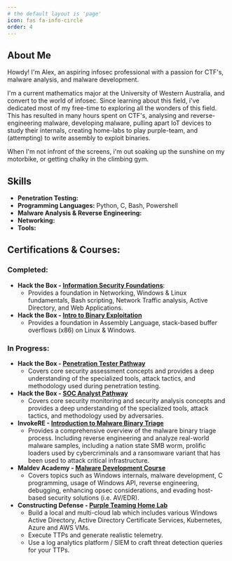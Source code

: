 ```yaml
---
# the default layout is 'page'
icon: fas fa-info-circle
order: 4
---
```


## About Me
Howdy! I'm Alex, an aspiring infosec professional with a passion for CTF's, malware analysis, and malware development.

I'm a current mathematics major at the University of Western Australia, and convert to the world of infosec. Since learning about this field, i've dedicated most of my free-time to exploring all the wonders of this field. This has resulted in many hours spent on CTF's, analysing and reverse-engineering malware, developing malware, pulling apart IoT devices to study their internals, creating home-labs to play purple-team, and (attempting) to write assembly to exploit binaries. 

When I'm not infront of the screens, i'm out soaking up the sunshine on my motorbike, or getting chalky in the climbing gym. 


## Skills
- **Penetration Testing:** 
- **Programming Languages:** Python, C, Bash, Powershell
- **Malware Analysis & Reverse Engineering:**
- **Networking:** 
- **Tools:**

## Certifications & Courses:
### Completed: 
- **Hack the Box - [Information Security Foundations](https://academy.hackthebox.com/path/preview/information-security-foundations)**:
  -  Provides a foundation in Networking, Windows & Linux fundamentals, Bash scripting, Network Traffic analysis, Active Directory, and Web Applications.
- **Hack the Box - [Intro to Binary Exploitation](https://academy.hackthebox.com/path/preview/intro-to-binary-exploitation)**
  - Provides a foundation in Assembly Language, stack-based buffer overflows (x86) on Linux & Windows.

### In Progress: 
- **Hack the Box - [Penetration Tester Pathway](https://academy.hackthebox.com/path/preview/soc-analyst)**
  - Covers core security assessment concepts and provides a deep understanding of the specialized tools, attack tactics, and methodology used during penetration testing.
- **Hack the Box - [SOC Analyst Pathway](https://academy.hackthebox.com/path/preview/penetration-tester)**
  -  Covers core security monitoring and security analysis concepts and provides a deep understanding of the specialized tools, attack tactics, and methodology used by adversaries.
- **InvokeRE - [Introduction to Malware Binary Triage](https://training.invokere.com/courses)**
  - Provides a comprehensive overview of the malware binary triage process. Including reverse engineering and analyze real-world malware samples, including a nation state SMB worm, prolific loaders used by cybercriminals and a ransomware variant  that has been used to attack critical infrastructure. 
- **Maldev Academy - [Malware Development Course](https://maldevacademy.com)**
    - Covers topics such as Windows internals, malware development, C programming, usage of Windows API, reverse engineering, debugging, enhancing opsec considerations, and evading host-based security solutions (i.e. AV/EDR).
- **Constructing Defense -  [Purple Teaming Home Lab](https://course.constructingdefense.com/constructing-defense)**
  - Build a local and multi-cloud lab which includes various Windows Active Directory, Active Directory Certificate Services, Kubernetes, Azure and AWS VMs.
  - Execute TTPs and  generate realistic telemetry.
  - Use a log analytics platform / SIEM to craft threat detection queries for your TTPs. 


